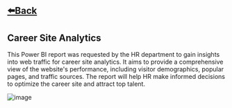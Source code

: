 ## [⬅️Back](./)

## Career Site Analytics

This Power BI report was requested by the HR department to gain insights into web traffic for career site analytics. It aims to provide a comprehensive view of the website's performance, including visitor demographics, popular pages, and traffic sources. The report will help HR make informed decisions to optimize the career site and attract top talent.
 
![image](https://github.com/greatcyan/cyrus-baruc-data-analytics-portfolio/assets/95137493/8e7130a1-dacc-42df-926f-57d20916aab4)
